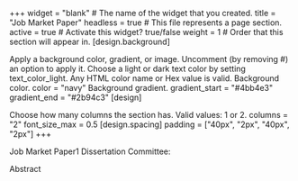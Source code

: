 +++ widget = "blank" # The name of the widget that you created. title = "Job Market Paper" headless = true # This file represents a page section. active = true # Activate this widget? true/false weight = 1 # Order that this section will appear in. [design.background]

Apply a background color, gradient, or image.
Uncomment (by removing #) an option to apply it.
Choose a light or dark text color by setting text_color_light.
Any HTML color name or Hex value is valid.
Background color.
color = "navy"
Background gradient.
gradient_start = "#4bb4e3"
gradient_end = "#2b94c3"
[design]

Choose how many columns the section has. Valid values: 1 or 2.
columns = "2"
font_size_max = 0.5 [design.spacing] padding = ["40px", "2px", "40px", "2px"] +++

Job Market Paper1
Dissertation Committee:

Abstract
